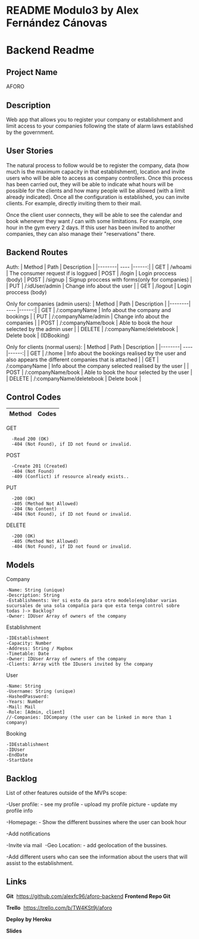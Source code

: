 # README Modulo3 by Alex Fernández Cánovas
# Backend Readme

## Project Name
  AFORO

## Description
  Web app that allows you to register your company or establishment and limit access to your companies following the state of alarm laws established by the government.

## User Stories

  The natural process to follow would be to register the company, data (how much is the maximum capacity in that establishment), location and invite users who will be able to access as company controllers.
  Once this process has been carried out, they will be able to indicate what hours will be possible for the clients and how many people will be allowed (with a limit already indicated). Once all the configuration is established, you can invite clients. For example, directly inviting them to their mail.

  Once the client user connects, they will be able to see the calendar and book whenever they want / can with some limitations. For example, one hour in the gym every 2 days. If this user has been invited to another companies, they can also manage their "reservations" there.

## Backend Routes

  Auth:
  | Method | Path | Description |
  |--------| ---- |------:|
  | GET    |  /whoami  | The consumer request if is loggued
  | POST   |  /login   | Login proccess (body)
  | POST   |  /signup  | Signup proccess with forms(only for companies) |
  | PUT    |  /:idUser/admin  | Change info about the user |
  | GET    |  /logout  | Login proccess (body)

  Only for companies (admin users):
  | Method | Path | Description |
  |--------| ---- |------:|
  | GET    |  /:companyName              | Info about the company and bookings |
  | PUT    |  /:companyName/admin        | Change info about the companies |
  | POST   |  /:companyName/book         | Able to book the hour selected by the admin user |
  | DELETE |  /:companyName/deletebook   | Delete book | (IDBooking)

  Only for clients (normal users):
  | Method | Path | Description |
  |--------| ---- |------:|
  | GET    |  /:home                | Info about the bookings realised by the user and also appears the different companies that is attached |
  | GET    |  /:companyName         | Info about the company selected realised by the user |
  | POST   |  /:companyName/book    | Able to book the hour selected by the user |
  | DELETE |  /:companyName/deletebook   | Delete book |


## Control Codes

  Method| Codes
  ------| ----

  GET	 

      -Read	200 (OK)
      -404 (Not Found), if ID not found or invalid.
      
  POST

      -Create 201 (Created)
      -404 (Not Found)
      -409 (Conflict) if resource already exists..

  PUT

      -200 (OK)
      -405 (Method Not Allowed)
      -204 (No Content)
      -404 (Not Found), if ID not found or invalid.
  DELETE

      -200 (OK)
      -405 (Method Not Allowed)
      -404 (Not Found), if ID not found or invalid.

## Models

  Company

    -Name: String (unique)
    -Description: String
    -Establishments: Ver si esto da para otro modelo(englobar varias sucursales de una sola compañia para que esta tenga control sobre todas )-> Backlog?
    -Owner: IDUser Array of owners of the company

  Establishment

    -IDEstablishment
    -Capacity: Number
    -Address: String / Mapbox
    -Timetable: Date
    -Owner: IDUser Array of owners of the company
    -Clients: Array with tbe IDusers invited by the company

  User

    -Name: String
    -Username: String (unique)
    -HashedPassword:
    -Years: Number
    -Mail: Mail
    -Role: [Admin, client]
    //-Companies: IDCompany (the user can be linked in more than 1 company)

  Booking

    -IDEstablishment
    -IDUser
    -EndDate
    -StartDate

## Backlog

  ​List of other features outside of the MVPs scope:

  -​User profile: - see my profile - upload my profile picture - update my profile info

  -Homepage: - Show the different bussines where the user can book hour

  -Add notifications

  -Invite via mail
  ​
  -Geo Location: - add geolocation of the bussines.

  -Add different users who can see the information about the users that will assist to the establishment.

## Links

  **Git**
  ​​ https://github.com/alexfc96/aforo-backend
  **Frontend Repo Git**
  
  **Trello**
  ​ https://trello.com/b/TW4KSt9j/aforo

  ​**Deploy by Heroku**

  **Slides**
